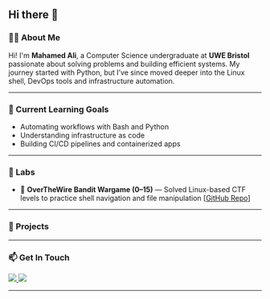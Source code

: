 ## Hi there 👋

### 👨‍💻 About Me
Hi! I'm **Mahamed Ali**, a Computer Science undergraduate at **UWE Bristol** passionate about solving problems and building efficient systems.
My journey started with Python, but I’ve since moved deeper into the Linux shell, DevOps tools and infrastructure automation.

---

### 🧠 Current Learning Goals
- Automating workflows with Bash and Python
- Understanding infrastructure as code
- Building CI/CD pipelines and containerized apps

---

### 🧪 Labs
- 🔐 **OverTheWire Bandit Wargame (0–15)** — Solved Linux-based CTF levels to practice shell navigation and file manipulation [[GitHub Repo](https://github.com/mohameda-li/overthewire)]


---

### 💼 Projects


---

### 📫 Get In Touch
<p>
  <a href="mailto:ali.mohamed7821@gmail.com">
    <img src="https://img.shields.io/badge/Email-ali.mohamed7821%40gmail.com-blue?style=flat&logo=gmail&logoColor=white" />
  </a>
  <a href="https://www.linkedin.com/in/mohameda-li">
    <img src="https://img.shields.io/badge/LinkedIn-Connect-blue?style=flat&logo=linkedin&logoColor=white" />
  </a>
</p>


---

